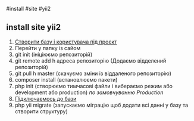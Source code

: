 #install #site #yii2

## install site yii2 

1. [Створити базу і користувача під проєкт](create_new_database_and_user.md)
2. Перейти у папку із сайом 
3. git init (ініціюємо репозиторій)
4. git remote add h адреса репозиторію (Додаємо відделений репозиторій)
5. git pull h master (скачуємо зміни із віддаленого репозиторію)
6. composer install (встановлюємо пакети)
7. php init (створюємо тимчасові файли і вибераємо режим або development або production) *по замовчуванню Production*
8. [Підключаємось до бази](connect_yii2_advanced_to_db.md)
9. php yii migrate (запускаємо міграцію щоб додати всі данні у базу та створити структуру)
